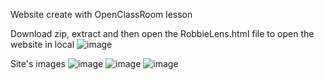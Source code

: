 Website create with OpenClassRoom lesson

Download zip, extract and then open the RobbieLens.html file to open the website in local
![image](https://github.com/Mahnwe/OpenClassRoomHtmlSite/assets/120069846/d67a1a0b-0b54-4546-885c-972662c57c5a)

Site's images
![image](https://github.com/Mahnwe/OpenClassRoomHtmlSite/assets/120069846/aa957d57-2021-4429-9dce-9bf5016b79ed)
![image](https://github.com/Mahnwe/OpenClassRoomHtmlSite/assets/120069846/72f054e5-95af-4bd0-bfdd-c675a849a633)
![image](https://github.com/Mahnwe/OpenClassRoomHtmlSite/assets/120069846/e8309c4e-70c0-43e9-803a-697ea4b15c55)



